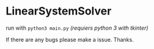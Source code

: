 # LinearSystemSolver

run with `python3 main.py` *(requiers python 3 with tkinter)*

If there are any bugs please make a issue. Thanks.
